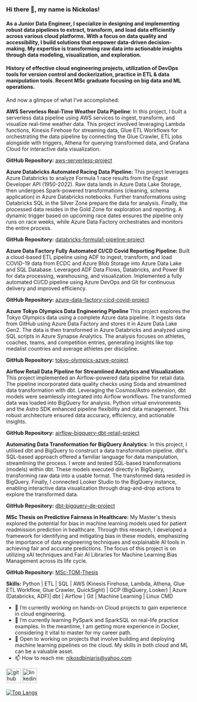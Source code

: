 ### Hi there 👋, my name is Nickolas!

#### As a Junior Data Engineer, I specialize in designing and implementing robust data pipelines to extract, transform, and load data efficiently across various cloud platforms. With a focus on data quality and accessibility, I build solutions that empower data-driven decision-making. My expertise is transforming raw data into actionable insights through data modeling, visualization, and exploration.

#### History of effective cloud engineering projects, utilization of DevOps tools for version control and dockerization, practice in ETL & data manipulation tools. Recent MSc graduate focusing on big data and ML operations.

And now a glimpse of what I've accomplished:

**AWS Serverless Real-Time Weather Data Pipeline**:
In this project, I built a serverless data pipeline using AWS services to ingest, transform, and visualize real-time weather data. This project involved leveraging Lambda functions, Kinesis Firehose for streaming data, Glue ETL Workflows for orchestrating the data pipeline by connecting the Glue Crawler, ETL jobs alongside with triggers, Athena for querying transformed data, and Grafana Cloud for interactive data visualization.

**GitHub Repository:** [aws-serverless-project](https://github.com/NickolasB98/aws-serverless-project)  

**Azure Databricks Automated Racing Data Pipeline:**
This project leverages Azure Databricks to analyze Formula 1 race results from the Ergast Developer API (1950-2022). Raw data lands in Azure Data Lake Storage, then undergoes Spark-powered transformations (cleaning, schema application) in Azure Databricks notebooks. Further transformations using Databricks SQL in the Silver Zone prepare the data for analysis. Finally, the processed data resides in the Gold Zone for exploration and reporting. A dynamic trigger based on upcoming race dates ensures the pipeline only runs on race weeks, while Azure Data Factory orchestrates and monitors the entire process.

**GitHub Repository:** [databricks-formula1-pipeline-project](https://github.com/NickolasB98/databricks-formula1-pipeline-project)

**Azure Data Factory Fully Automated CI/CD Covid Reporting Pipeline:**
Built a cloud-based ETL pipeline using ADF to ingest, transform, and load COVID-19 data from ECDC and Azure Blob Storage into Azure Data Lake and SQL Database. Leveraged ADF Data Flows, Databricks, and Power BI for data processing, warehousing, and visualization. Implemented a fully automated CI/CD pipeline using Azure DevOps and Git for continuous delivery and improved efficiency.

**GitHub Repository:** [azure-data-factory-cicd-covid-project](https://github.com/NickolasB98/azure-data-factory-cicd-covid-project)

**Azure Tokyo Olympics Data Engineering Pipeline**
This project explores the Tokyo Olympics data using a complete Azure data pipeline. It ingests data from GitHub using Azure Data Factory and stores it in Azure Data Lake Gen2. The data is then transformed in Azure Databricks and analyzed using SQL scripts in Azure Synapse Analytics. The analysis focuses on athletes, coaches, teams, and competition entries, generating insights like top medalist countries and average athletes per discipline.

**GitHub Repository:** [tokyo-olympics-azure-project](https://github.com/NickolasB98/tokyo-olympics-azure-project)

**Airflow Retail Data Pipeline for Streamlined Analytics and Visualization**: 
This project implemented an Airflow-powered data pipeline for retail data. The pipeline incorporated data quality checks using Soda and streamlined data transformation with dbt. Leveraging the Cosmos/Astro extension, dbt models were seamlessly integrated into Airflow workflows. The transformed data was loaded into BigQuery for analysis. Python virtual environments and the Astro SDK enhanced pipeline flexibility and data management. This robust architecture ensured data accuracy, efficiency, and actionable insights.

**GitHub Repository:** [airflow-bigquery-dbt-retail-project](https://github.com/NickolasB98/airflow-bigquery-dbt-retail-project) 

**Automating Data Transformation for BigQuery Analytics**: 
In this project, I utilised dbt and BigQuery to construct a data transformation pipeline. dbt's SQL-based approach offered a familiar language for data manipulation, streamlining the process. I wrote and tested SQL-based transformations (models) within dbt. These models executed directly in BigQuery, transforming raw data into a usable format. The transformed data resided in BigQuery. Finally, I connected Looker Studio to the BigQuery instance, enabling interactive data visualization through drag-and-drop actions to explore the transformed data.

**GitHub Repository:** [dbt-bigquery-de-project](https://github.com/NickolasB98/dbt-bigquery-de-project) 

**MSc Thesis on Predictive Fairness in Healthcare:** My Master's thesis explored the potential for bias in machine learning models used for patient readmission prediction in healthcare. Through this research, I developed a framework for identifying and mitigating bias in these models, emphasizing the importance of data engineering techniques and explainable AI tools in achieving fair and accurate predictions. The focus of this project is on utilizing xAI techniques and Fair AI Libraries for Machine Learning Bias Management across its life cycle.

**GitHub Repository:** [MSc-TOM-Thesis](https://github.com/NickolasB98/MSc-TOM-Thesis) 

**Skills:** 
Python | ETL | SQL | AWS (Kinesis Firehose, Lambda, Athena, Glue ETL Workflow, Glue Crawler, QuickSight) | GCP (BigQuery, Looker) | Azure (Databricks, ADF)| dbt | Airflow | Git | Machine Learning | Linux CMD

- 🔭 I’m currently working on hands-on Cloud projects to gain experience in cloud engineering. 
- 🌱 I’m currently learning PySpark and SparkSQL on real-life practice examples. In the meantime, I am getting more experience in Docker, considering it vital to master for my career path. 
- 💬 Open to working on projects that involve building and deploying machine learning pipelines on the cloud. My skills in both cloud and ML can be a valuable asset. 
- 📫 How to reach me: nikosdbiniaris@yahoo.com 


[<img src='https://cdn.jsdelivr.net/npm/simple-icons@3.0.1/icons/github.svg' alt='github' height='40'>](https://github.com/NickolasB98)  [<img src='https://cdn.jsdelivr.net/npm/simple-icons@3.0.1/icons/linkedin.svg' alt='linkedin' height='40'>](https://www.linkedin.com/in/nikolaos-biniaris-589517187/)  

[![Top Langs](https://github-readme-stats.vercel.app/api/top-langs/?username=NickolasB98)](https://github.com/anuraghazra/github-readme-stats)

